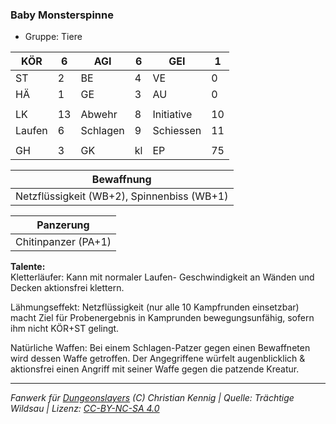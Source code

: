 ### Baby Monsterspinne  
- Gruppe: Tiere  

| KÖR | 6 | AGI | 6 | GEI | 1 |
| --- | --- | --- | --- | --- | --- |
| ST | 2 | BE | 4 | VE | 0 |
| HÄ | 1 | GE | 3 | AU | 0 |
|  |  |  |  |  |  |
| LK | 13 | Abwehr | 8 | Initiative | 10 |
| Laufen | 6 | Schlagen | 9 | Schiessen | 11 |
|  |  |  |  |  |  |
| GH | 3 | GK | kl | EP | 75 |


| Bewaffnung |
| --- |
| Netzflüssigkeit (WB+2), Spinnenbiss (WB+1) |


| Panzerung |
| --- |
| Chitinpanzer (PA+1) |


**Talente:**  
Kletterläufer: Kann mit normaler Laufen- Geschwindigkeit an Wänden und Decken aktionsfrei klettern.

Lähmungseffekt: Netzflüssigkeit (nur alle 10 Kampfrunden einsetzbar) macht Ziel für Probenergebnis in Kamprunden bewegungsunfähig, sofern ihm nicht KÖR+ST gelingt.

Natürliche Waffen: Bei einem Schlagen-Patzer gegen einen Bewaffneten wird dessen Waffe getroffen. Der Angegriffene würfelt augenblicklich & aktionsfrei einen Angriff mit seiner Waffe gegen die patzende Kreatur.





___
*Fanwerk für [Dungeonslayers](https://www.dungeonslayers.net/) (C) Christian Kennig | Quelle: Trächtige Wildsau | Lizenz: [CC-BY-NC-SA 4.0](https://creativecommons.org/licenses/by-nc-sa/4.0/deed.de)*